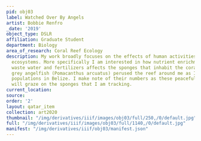 ```yaml
---
pid: obj03
label: Watched Over By Angels
artist: Bobbie Renfro
_date: '2019'
object_type: DSLR
affiliation: Graduate Student
department: Biology
area_of_research: Coral Reef Ecology
description: My work broadly focuses on the effects of human activities on coral reef
  ecosystems. More specifically I am interested in how nutrient enrichment from mismanaged
  waste water and fertilizers affects the sponges that inhabit the coral reef. These
  grey angelfish (Pomacanthus arcuatus) perused the reef around me as I assessed sponge
  populations in Belize. I make note of their numbers as these peaceful wanderers
  will graze on the sponges that I am tracking.
current_location: 
source: 
order: '2'
layout: qatar_item
collection: art2020
thumbnail: "/img/derivatives/iiif/images/obj03/full/250,/0/default.jpg"
full: "/img/derivatives/iiif/images/obj03/full/1140,/0/default.jpg"
manifest: "/img/derivatives/iiif/obj03/manifest.json"
---
```

